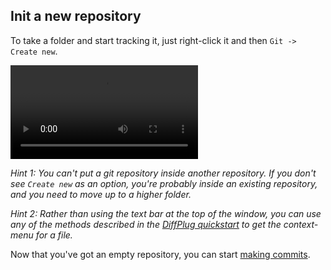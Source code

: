 ## Init a new repository

To take a folder and start tracking it, just right-click it and then `Git -> Create new`.

![git init video](init.mp4)

*Hint 1: You can't put a git repository inside another repository.  If you don't see `Create new` as an option, you're probably inside an existing repository, and you need to move up to a higher folder.*

*Hint 2: Rather than using the text bar at the top of the window, you can use any of the methods described in the [DiffPlug quickstart](https://docs.diffplug.com/2.0.2/getting-started/quickstart/) to get the context-menu for a file.*

Now that you've got an empty repository, you can start [making commits](../commit/).
